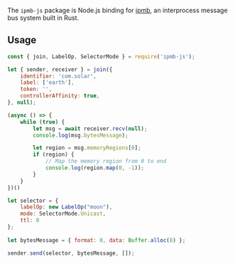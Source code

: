The `ipmb-js` package is Node.js binding for [ipmb](https://github.com/bytedance/ipmb), 
an interprocess message bus system built in Rust.

## Usage

```js
const { join, LabelOp, SelectorMode } = require('ipmb-js');

let { sender, receiver } = join({
    identifier: 'com.solar',
    label: ['earth'],
    token: '',
    controllerAffinity: true,
}, null);

(async () => {
    while (true) {
        let msg = await receiver.recv(null);
        console.log(msg.bytesMessage);

        let region = msg.memoryRegions[0];
        if (region) {
            // Map the memory region from 0 to end
            console.log(region.map(0, -1));
        }
    }
})()

let selector = { 
    labelOp: new LabelOp("moon"), 
    mode: SelectorMode.Unicast, 
    ttl: 0 
};
    
let bytesMessage = { format: 0, data: Buffer.alloc(8) };

sender.send(selector, bytesMessage, []);

```